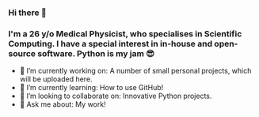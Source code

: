 ### Hi there 👋
### I'm a 26 y/o Medical Physicist, who specialises in Scientific Computing. I have a special interest in in-house and open-source software. Python is my jam :sunglasses:

- 🔭 I’m currently working on: A number of small personal projects, which will be uploaded here.
- 🌱 I’m currently learning: How to use GitHub!
- 👯 I’m looking to collaborate on: Innovative Python projects.
- 💬 Ask me about: My work!
